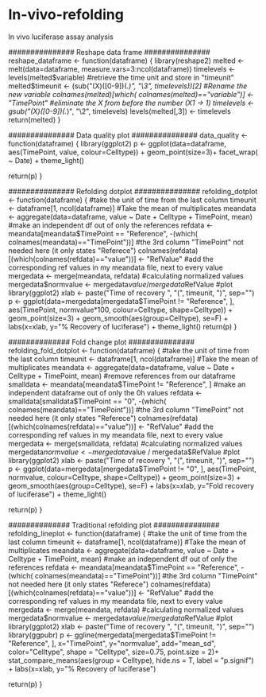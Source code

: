 # In-vivo-refolding
In vivo luciferase assay analysis

############### Reshape data frame ###############
reshape_dataframe <- function(dataframe) {
  library(reshape2)
  melted <- melt(data=dataframe, measure.vars=3:ncol(dataframe))
  timelevels <- levels(melted$variable)
  #retrieve the time unit and store in "timeunit"
  melted$timeunit <- (sub("(X)([0-9])(.*)", "\\3", timelevels))[2]
  #Rename the new variable
  colnames(melted)[which( colnames(melted)=="variable")] <- "TimePoint"
  #eliminate the X from before the number (X1 -> 1)
  timelevels <- gsub("(X)([0-9])(.*)", "\\2", timelevels)
  levels(melted[,3]) <- timelevels
  return(melted)
}


############### Data quality plot ###############
data_quality <- function(dataframe) {
  library(ggplot2)
  p <- ggplot(data=dataframe, aes(TimePoint, value, colour=Celltype)) + 
    geom_point(size=3)+ facet_wrap( ~ Date) + theme_light()
  
  return(p)
}

############### Refolding dotplot ###############
refolding_dotplot <- function(dataframe) {
  #take the unit of time from the last column
  timeunit <- dataframe[1, ncol(dataframe)]
  #Take the mean of multiplicates
  meandata <- aggregate(data=dataframe, value ~ Date + Celltype + TimePoint, mean)
  #make an independent df out of only the references
  refdata <- meandata[meandata$TimePoint == "Reference", -(which( colnames(meandata)=="TimePoint"))] #the 3rd column "TimePoint" not needed here (it only states "Referece")
  colnames(refdata)[(which(colnames(refdata)=="value"))] <- "RefValue"
  #add the corresponding ref values in my meandata file, next to every value
  mergedata <- merge(meandata, refdata)
  #calculating normalized values
  mergedata$normvalue <- mergedata$value / mergedata$RefValue
  #plot
  library(ggplot2)
  xlab <- paste("Time of recovery ", "(", timeunit, ")", sep="")
  p <- ggplot(data=mergedata[mergedata$TimePoint != "Reference", ], 
              aes(TimePoint, normvalue*100, colour=Celltype, shape=Celltype)) + 
    geom_point(size=3) + geom_smooth(aes(group=Celltype), se=F) +
    labs(x=xlab, y="% Recovery of luciferase") +
    theme_light()
  return(p)
}

############## Fold change plot ###############
refolding_fold_dotplot <- function(dataframe) {
  #take the unit of time from the last column
  timeunit <- dataframe[1, ncol(dataframe)]
  #Take the mean of multiplicates
  meandata <- aggregate(data=dataframe, value ~ Date + Celltype + TimePoint, mean)
  #remove references from our dataframe
  smalldata <- meandata[meandata$TimePoint != "Reference", ]
  #make an independent dataframe out of only the 0h values
  refdata <- smalldata[smalldata$TimePoint == "0", -(which( colnames(meandata)=="TimePoint"))] #the 3rd column "TimePoint" not needed here (it only states "Referece")
  colnames(refdata)[(which(colnames(refdata)=="value"))] <- "RefValue"
  #add the corresponding ref values in my meandata file, next to every value
  mergedata <- merge(smalldata, refdata)
  #calculating normalized values
  mergedata$normvalue <- mergedata$value / mergedata$RefValue
  #plot
  library(ggplot2)
  xlab <- paste("Time of recovery ", "(", timeunit, ")", sep="")
  p <- ggplot(data=mergedata[mergedata$TimePoint != "0", ], 
              aes(TimePoint, normvalue, colour=Celltype, shape=Celltype)) + 
    geom_point(size=3) + geom_smooth(aes(group=Celltype), se=F) +
    labs(x=xlab, y="Fold recovery of luciferase") +
    theme_light()
  
  return(p)
}


############## Traditional refolding plot ###############
refolding_lineplot <- function(dataframe) {
  #take the unit of time from the last column
  timeunit <- dataframe[1, ncol(dataframe)]
  #Take the mean of multiplicates
  meandata <- aggregate(data=dataframe, value ~ Date + Celltype + TimePoint, mean)
  #make an independent df out of only the references
  refdata <- meandata[meandata$TimePoint == "Reference", -(which( colnames(meandata)=="TimePoint"))] #the 3rd column "TimePoint" not needed here (it only states "Referece")
  colnames(refdata)[(which(colnames(refdata)=="value"))] <- "RefValue"
  #add the corresponding ref values in my meandata file, next to every value
  mergedata <- merge(meandata, refdata)
  #calculating normalized values
  mergedata$normvalue <- mergedata$value / mergedata$RefValue
  #plot
  library(ggplot2)
  xlab <- paste("Time of recovery ", "(", timeunit, ")", sep="")
  library(ggpubr)
  p <- ggline(mergedata[mergedata$TimePoint != "Reference", ], x="TimePoint", y="normvalue", 
              add="mean_sd", color="Celltype", shape = "Celltype", size=0.75, point.size = 2)+
    stat_compare_means(aes(group = Celltype), hide.ns = T, label = "p.signif") +
    labs(x=xlab, y="% Recovery of luciferase")
  
  return(p)
}

